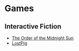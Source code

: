 # Games

## Interactive Fiction

* [The Order of the Midnight Sun](http://chooseyourstory.com/story/the-order-of-the-midnight-sun)
* [LostPig](http://iplayif.com/?story=http%3A%2F%2Fwww.ifarchive.org%2Fif-archive%2Fgames%2Fzcode%2FLostPig.z8)
